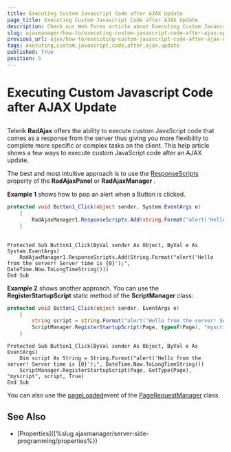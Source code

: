 ```yaml
---
title: Executing Custom Javascript Code after AJAX Update
page_title: Executing Custom Javascript Code after AJAX Update
description: Check our Web Forms article about Executing Custom Javascript Code after AJAX Update.
slug: ajaxmanager/how-to/executing-custom-javascript-code-after-ajax-update
previous_url: ajax/how-to/executing-custom-javascript-code-after-ajax-update
tags: executing,custom,javascript,code,after,ajax,update
published: True
position: 5
---
```


# Executing Custom Javascript Code after AJAX Update



## 

Telerik **RadAjax** offers the ability to execute custom JavaScript code that comes as a response from the server thus giving you more flexibility to complete more specific or complex tasks on the client. This help article shows a few ways to execute custom JavaScript code after an AJAX update.

The best and most intuitive approach is to use the [ResponseScripts](https://www.telerik.com/help/aspnet-ajax/ajax-control-properties.html) property of the **RadAjaxPanel** or **RadAjaxManager** .

**Example 1** shows how to pop an alert when a Button is clicked.



````C#
protected void Button1_Click(object sender, System.EventArgs e)
	{
	    RadAjaxManager1.ResponseScripts.Add(string.Format("alert('Hello from the server! Server time is {0}');", DateTime.Now.ToLongTimeString()));
	}
	
````
````VB
Protected Sub Button1_Click(ByVal sender As Object, ByVal e As System.EventArgs)
	RadAjaxManager1.ResponseScripts.Add(String.Format("alert('Hello from the server! Server time is {0}');", DateTime.Now.ToLongTimeString()))
End Sub
````


**Example 2** shows another approach. You can use the **RegisterStartupScript** static method of the **ScriptManager** class:



````C#
protected void Button1_Click(object sender, EventArgs e)
	{
	    string script = string.Format("alert('Hello from the server! Server time is {0}');", DateTime.Now.ToLongTimeString());
	    ScriptManager.RegisterStartupScript(Page, typeof(Page), "myscript", script, true);
	}  
````
````VB
Protected Sub Button1_Click(ByVal sender As Object, ByVal e As EventArgs)
	Dim script As String = String.Format("alert('Hello from the server! Server time is {0}');", DateTime.Now.ToLongTimeString())
	ScriptManager.RegisterStartupScript(Page, GetType(Page), "myscript", script, True)
End Sub
````


You can also use the [pageLoaded](https://msdn.microsoft.com/en-us/library/bb397523.aspx)event of the [PageRequestManager](https://msdn.microsoft.com/en-us/library/bb311028.aspx) class.

## See Also

 * [Properties]({%slug ajaxmanager/server-side-programming/properties%})
